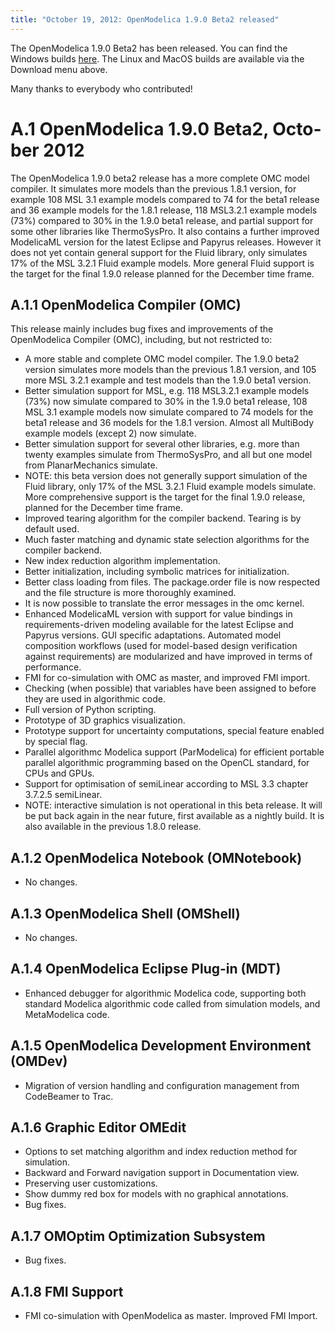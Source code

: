 ```yaml
---
title: "October 19, 2012: OpenModelica 1.9.0 Beta2 released"
---
```

<p>The OpenModelica 1.9.0 Beta2 has been released. You can find the Windows builds&nbsp;<a href="http://build.openmodelica.org/omc/builds/windows/releases/1.9.0/beta2" target="_blank">here</a>. The Linux and MacOS builds are available via the Download menu above.</p>
<p>Many thanks to everybody who contributed!</p>
<h1><span lang="SV">A.1<span style="font: 7pt;"> </span></span><span lang="SV">OpenModelica 1.9.0 Beta2, October 2012</span></h1>
<p>The OpenModelica 1.9.0 beta2 release has a more complete OMC model compiler. It simulates more models than the previous 1.8.1 version, for example 108 MSL 3.1 example models compared to 74 for the beta1 release and 36 example models for the 1.8.1 release, 118 MSL3.2.1 example models (73%) compared to 30% in the 1.9.0 beta1 release, and partial support for some other libraries like ThermoSysPro. It also contains a further improved ModelicaML version for the latest Eclipse and Papyrus releases. However it does not yet contain general support for the Fluid library, only simulates 17% of the MSL 3.2.1 Fluid example models. More general Fluid support is the target for the final 1.9.0 release planned for the December time frame.</p>
<h2><span lang="SV">A.1.1<span style="font: 7pt;"> </span></span><span lang="SV">OpenModelica Compiler (OMC)</span></h2>
<p>This release mainly includes bug fixes and improvements of the OpenModelica Compiler (OMC), including, but not restricted to:</p>
<ul>
<li>A more stable and complete OMC model compiler. The 1.9.0 beta2 version simulates more models than the previous 1.8.1 version, and 105 more MSL 3.2.1 example and test models than the 1.9.0 beta1 version.</li>
<li>Better simulation support for MSL, e.g. 118 MSL3.2.1 example models (73%) now simulate compared to 30% in the 1.9.0 beta1 release, 108 MSL 3.1 example models now simulate compared to 74 models for the beta1 release and 36 models for the 1.8.1 version. Almost all MultiBody example models (except 2) now simulate.</li>
<li>Better simulation support for several other libraries, e.g. more than twenty examples simulate from ThermoSysPro, and all but one model from PlanarMechanics simulate.</li>
<li>NOTE: this beta version does not generally support simulation of the Fluid library, only 17% of the MSL 3.2.1 Fluid example models simulate. More comprehensive support is the target for the final 1.9.0 release, planned for the December time frame.</li>
<li>Improved tearing algorithm for the compiler backend. Tearing is by default used.</li>
<li>Much faster matching and dynamic state selection algorithms for the compiler backend.</li>
<li>New index reduction algorithm implementation.</li>
<li>Better initialization, including symbolic matrices for initialization.</li>
<li>Better class loading from files. The package.order file is now respected and the file structure is more thoroughly examined.</li>
<li>It is now possible to translate the error messages in the omc kernel.</li>
<li>Enhanced ModelicaML version with support for value bindings in requirements-driven modeling available for the latest Eclipse and Papyrus versions. GUI specific adaptations. Automated model composition workflows (used for model-based design verification against requirements) are modularized and have improved in terms of performance.</li>
<li>FMI for co-simulation with OMC as master, and improved FMI import.</li>
<li>Checking (when possible) that variables have been assigned to before they are used in algorithmic code.</li>
<li>Full version of Python scripting.</li>
<li>Prototype of 3D graphics visualization.</li>
<li>Prototype support for uncertainty computations, special feature enabled by special flag.</li>
<li>Parallel algorithmc Modelica support (ParModelica) for efficient portable parallel algorithmic programming based on the OpenCL standard, for CPUs and GPUs.</li>
<li>Support for optimisation of semiLinear according to MSL 3.3 chapter 3.7.2.5 semiLinear.</li>
<li>NOTE: interactive simulation is not operational in this beta release. It will be put back again in the near future, first available as a nightly build. It is also available in the previous 1.8.0 release.</li>
</ul>
<h2><span lang="SV">A.1.2<span style="font: 7pt;"> </span></span><span lang="SV">OpenModelica Notebook (OMNotebook)</span></h2>
<ul>
<li>No changes.</li>
</ul>
<h2><span lang="SV">A.1.3<span style="font: 7pt;"> </span></span><span lang="SV">OpenModelica Shell (OMShell)</span></h2>
<ul>
<li>No changes.</li>
</ul>
<h2>A.1.4<span style="font: 7pt;"> </span>OpenModelica Eclipse Plug-in (MDT)</h2>
<ul>
<li>Enhanced debugger for algorithmic Modelica code, supporting both standard Modelica algorithmic code called from simulation models, and MetaModelica code.</li>
</ul>
<h2><span lang="SV">A.1.5<span style="font: 7pt;"> </span></span><span lang="SV">OpenModelica Development Environment (OMDev)</span></h2>
<ul>
<li>Migration of version handling and configuration management from CodeBeamer to Trac.</li>
</ul>
<h2><span lang="SV">A.1.6<span style="font: 7pt;"> </span></span><span lang="SV">Graphic Editor OMEdit</span></h2>
<ul>
<li>Options to set matching algorithm and index reduction method for simulation.</li>
<li>Backward and Forward navigation support in Documentation view.</li>
<li>Preserving user customizations.</li>
<li>Show dummy red box for models with no graphical annotations.</li>
<li>Bug fixes.</li>
</ul>
<h2><span lang="SV">A.1.7<span style="font: 7pt;"> </span></span><span lang="SV">OMOptim Optimization Subsystem</span></h2>
<ul>
<li>Bug fixes.</li>
</ul>
<h2><span lang="SV">A.1.8<span style="font: 7pt;"> </span></span><span lang="SV">FMI Support</span></h2>
<ul>
<li>FMI co-simulation with OpenModelica as master. Improved FMI Import.</li>
</ul>